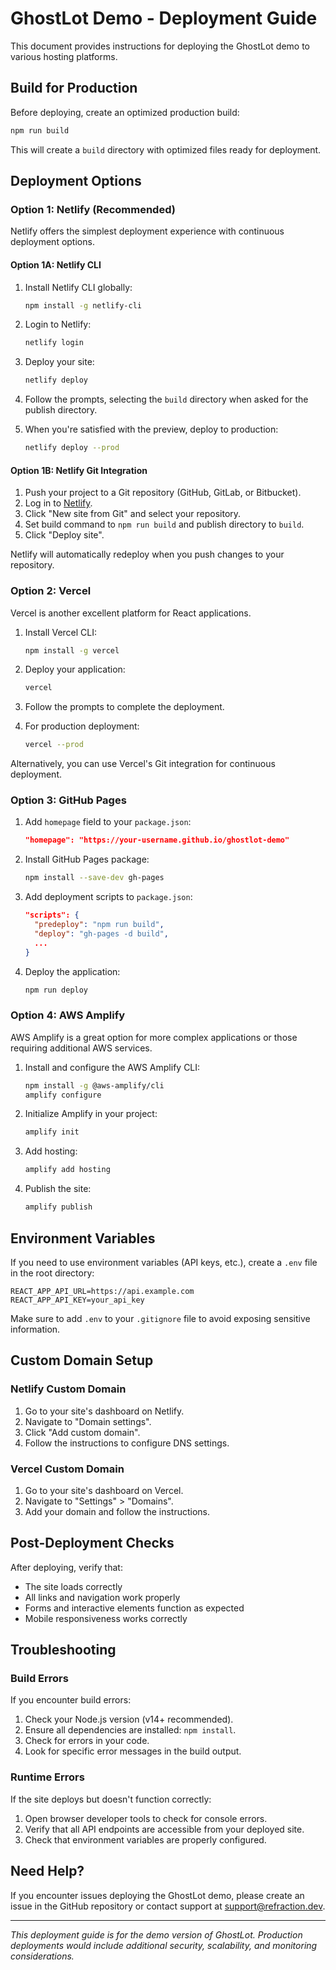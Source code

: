 # GhostLot Demo - Deployment Guide

This document provides instructions for deploying the GhostLot demo to various hosting platforms.

## Build for Production

Before deploying, create an optimized production build:

```bash
npm run build
```

This will create a `build` directory with optimized files ready for deployment.

## Deployment Options

### Option 1: Netlify (Recommended)

Netlify offers the simplest deployment experience with continuous deployment options.

#### Option 1A: Netlify CLI

1. Install Netlify CLI globally:
   ```bash
   npm install -g netlify-cli
   ```

2. Login to Netlify:
   ```bash
   netlify login
   ```

3. Deploy your site:
   ```bash
   netlify deploy
   ```

4. Follow the prompts, selecting the `build` directory when asked for the publish directory.

5. When you're satisfied with the preview, deploy to production:
   ```bash
   netlify deploy --prod
   ```

#### Option 1B: Netlify Git Integration

1. Push your project to a Git repository (GitHub, GitLab, or Bitbucket).
2. Log in to [Netlify](https://app.netlify.com/).
3. Click "New site from Git" and select your repository.
4. Set build command to `npm run build` and publish directory to `build`.
5. Click "Deploy site".

Netlify will automatically redeploy when you push changes to your repository.

### Option 2: Vercel

Vercel is another excellent platform for React applications.

1. Install Vercel CLI:
   ```bash
   npm install -g vercel
   ```

2. Deploy your application:
   ```bash
   vercel
   ```

3. Follow the prompts to complete the deployment.

4. For production deployment:
   ```bash
   vercel --prod
   ```

Alternatively, you can use Vercel's Git integration for continuous deployment.

### Option 3: GitHub Pages

1. Add `homepage` field to your `package.json`:
   ```json
   "homepage": "https://your-username.github.io/ghostlot-demo"
   ```

2. Install GitHub Pages package:
   ```bash
   npm install --save-dev gh-pages
   ```

3. Add deployment scripts to `package.json`:
   ```json
   "scripts": {
     "predeploy": "npm run build",
     "deploy": "gh-pages -d build",
     ...
   }
   ```

4. Deploy the application:
   ```bash
   npm run deploy
   ```

### Option 4: AWS Amplify

AWS Amplify is a great option for more complex applications or those requiring additional AWS services.

1. Install and configure the AWS Amplify CLI:
   ```bash
   npm install -g @aws-amplify/cli
   amplify configure
   ```

2. Initialize Amplify in your project:
   ```bash
   amplify init
   ```

3. Add hosting:
   ```bash
   amplify add hosting
   ```

4. Publish the site:
   ```bash
   amplify publish
   ```

## Environment Variables

If you need to use environment variables (API keys, etc.), create a `.env` file in the root directory:

```
REACT_APP_API_URL=https://api.example.com
REACT_APP_API_KEY=your_api_key
```

Make sure to add `.env` to your `.gitignore` file to avoid exposing sensitive information.

## Custom Domain Setup

### Netlify Custom Domain

1. Go to your site's dashboard on Netlify.
2. Navigate to "Domain settings".
3. Click "Add custom domain".
4. Follow the instructions to configure DNS settings.

### Vercel Custom Domain

1. Go to your site's dashboard on Vercel.
2. Navigate to "Settings" > "Domains".
3. Add your domain and follow the instructions.

## Post-Deployment Checks

After deploying, verify that:

- The site loads correctly
- All links and navigation work properly
- Forms and interactive elements function as expected
- Mobile responsiveness works correctly

## Troubleshooting

### Build Errors

If you encounter build errors:

1. Check your Node.js version (v14+ recommended).
2. Ensure all dependencies are installed: `npm install`.
3. Check for errors in your code.
4. Look for specific error messages in the build output.

### Runtime Errors

If the site deploys but doesn't function correctly:

1. Open browser developer tools to check for console errors.
2. Verify that all API endpoints are accessible from your deployed site.
3. Check that environment variables are properly configured.

## Need Help?

If you encounter issues deploying the GhostLot demo, please create an issue in the GitHub repository or contact support at support@refraction.dev.

---

*This deployment guide is for the demo version of GhostLot. Production deployments would include additional security, scalability, and monitoring considerations.*
